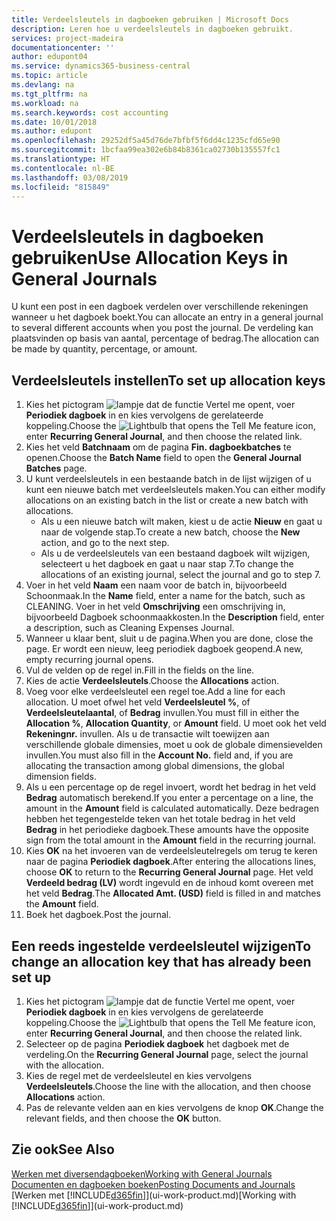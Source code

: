 ```yaml
---
title: Verdeelsleutels in dagboeken gebruiken | Microsoft Docs
description: Leren hoe u verdeelsleutels in dagboeken gebruikt.
services: project-madeira
documentationcenter: ''
author: edupont04
ms.service: dynamics365-business-central
ms.topic: article
ms.devlang: na
ms.tgt_pltfrm: na
ms.workload: na
ms.search.keywords: cost accounting
ms.date: 10/01/2018
ms.author: edupont
ms.openlocfilehash: 29252df5a45d76de7bfbf5f6dd4c1235cfd65e90
ms.sourcegitcommit: 1bcfaa99ea302e6b84b8361ca02730b135557fc1
ms.translationtype: HT
ms.contentlocale: nl-BE
ms.lasthandoff: 03/08/2019
ms.locfileid: "815849"
---
```

# <a name="use-allocation-keys-in-general-journals"></a><span data-ttu-id="5891c-103">Verdeelsleutels in dagboeken gebruiken</span><span class="sxs-lookup"><span data-stu-id="5891c-103">Use Allocation Keys in General Journals</span></span>
<span data-ttu-id="5891c-104">U kunt een post in een dagboek verdelen over verschillende rekeningen wanneer u het dagboek boekt.</span><span class="sxs-lookup"><span data-stu-id="5891c-104">You can allocate an entry in a general journal to several different accounts when you post the journal.</span></span> <span data-ttu-id="5891c-105">De verdeling kan plaatsvinden op basis van aantal, percentage of bedrag.</span><span class="sxs-lookup"><span data-stu-id="5891c-105">The allocation can be made by quantity, percentage, or amount.</span></span>

## <a name="to-set-up-allocation-keys"></a><span data-ttu-id="5891c-106">Verdeelsleutels instellen</span><span class="sxs-lookup"><span data-stu-id="5891c-106">To set up allocation keys</span></span>
1. <span data-ttu-id="5891c-107">Kies het pictogram ![lampje dat de functie Vertel me opent](media/ui-search/search_small.png "Vertel me wat u wilt doen"), voer **Periodiek dagboek** in en kies vervolgens de gerelateerde koppeling.</span><span class="sxs-lookup"><span data-stu-id="5891c-107">Choose the ![Lightbulb that opens the Tell Me feature](media/ui-search/search_small.png "Tell me what you want to do") icon, enter **Recurring General Journal**, and then choose the related link.</span></span>
2. <span data-ttu-id="5891c-108">Kies het veld **Batchnaam** om de pagina **Fin. dagboekbatches** te openen.</span><span class="sxs-lookup"><span data-stu-id="5891c-108">Choose the **Batch Name** field to open the **General Journal Batches** page.</span></span>
3. <span data-ttu-id="5891c-109">U kunt verdeelsleutels in een bestaande batch in de lijst wijzigen of u kunt een nieuwe batch met verdeelsleutels maken.</span><span class="sxs-lookup"><span data-stu-id="5891c-109">You can either modify allocations on an existing batch in the list or create a new batch with allocations.</span></span>
   * <span data-ttu-id="5891c-110">Als u een nieuwe batch wilt maken, kiest u de actie **Nieuw** en gaat u naar de volgende stap.</span><span class="sxs-lookup"><span data-stu-id="5891c-110">To create a new batch, choose the **New** action, and go to the next step.</span></span>
   * <span data-ttu-id="5891c-111">Als u de verdeelsleutels van een bestaand dagboek wilt wijzigen, selecteert u het dagboek en gaat u naar stap 7.</span><span class="sxs-lookup"><span data-stu-id="5891c-111">To change the allocations of an existing journal, select the journal and go to step 7.</span></span>    
4. <span data-ttu-id="5891c-112">Voer in het veld **Naam** een naam voor de batch in, bijvoorbeeld Schoonmaak.</span><span class="sxs-lookup"><span data-stu-id="5891c-112">In the **Name** field, enter a name for the batch, such as CLEANING.</span></span> <span data-ttu-id="5891c-113">Voer in het veld **Omschrijving** een omschrijving in, bijvoorbeeld Dagboek schoonmaakkosten.</span><span class="sxs-lookup"><span data-stu-id="5891c-113">In the **Description** field, enter a description, such as Cleaning Expenses Journal.</span></span>
5. <span data-ttu-id="5891c-114">Wanneer u klaar bent, sluit u de pagina.</span><span class="sxs-lookup"><span data-stu-id="5891c-114">When you are done, close the page.</span></span> <span data-ttu-id="5891c-115">Er wordt een nieuw, leeg periodiek dagboek geopend.</span><span class="sxs-lookup"><span data-stu-id="5891c-115">A new, empty recurring journal opens.</span></span>
6. <span data-ttu-id="5891c-116">Vul de velden op de regel in.</span><span class="sxs-lookup"><span data-stu-id="5891c-116">Fill in the fields on the line.</span></span>
7. <span data-ttu-id="5891c-117">Kies de actie **Verdeelsleutels**.</span><span class="sxs-lookup"><span data-stu-id="5891c-117">Choose the **Allocations** action.</span></span>
8. <span data-ttu-id="5891c-118">Voeg voor elke verdeelsleutel een regel toe.</span><span class="sxs-lookup"><span data-stu-id="5891c-118">Add a line for each allocation.</span></span> <span data-ttu-id="5891c-119">U moet ofwel het veld **Verdeelsleutel %**, of **Verdeelsleutelaantal**, of **Bedrag** invullen.</span><span class="sxs-lookup"><span data-stu-id="5891c-119">You must fill in either the **Allocation %**, **Allocation Quantity**, or **Amount** field.</span></span> <span data-ttu-id="5891c-120">U moet ook het veld **Rekeningnr.** invullen. Als u de transactie wilt toewijzen aan verschillende globale dimensies, moet u ook de globale dimensievelden invullen.</span><span class="sxs-lookup"><span data-stu-id="5891c-120">You must also fill in the **Account No.** field and, if you are allocating the transaction among global dimensions, the global dimension fields.</span></span>
9. <span data-ttu-id="5891c-121">Als u een percentage op de regel invoert, wordt het bedrag in het veld **Bedrag** automatisch berekend.</span><span class="sxs-lookup"><span data-stu-id="5891c-121">If you enter a percentage on a line, the amount in the **Amount** field is calculated automatically.</span></span> <span data-ttu-id="5891c-122">Deze bedragen hebben het tegengestelde teken van het totale bedrag in het veld **Bedrag** in het periodieke dagboek.</span><span class="sxs-lookup"><span data-stu-id="5891c-122">These amounts have the opposite sign from the total amount in the **Amount** field in the recurring journal.</span></span>
10. <span data-ttu-id="5891c-123">Kies **OK** na het invoeren van de verdeelsleutelregels om terug te keren naar de pagina **Periodiek dagboek**.</span><span class="sxs-lookup"><span data-stu-id="5891c-123">After entering the allocations lines, choose **OK** to return to the **Recurring General Journal** page.</span></span> <span data-ttu-id="5891c-124">Het veld **Verdeeld bedrag (LV)** wordt ingevuld en de inhoud komt overeen met het veld **Bedrag**.</span><span class="sxs-lookup"><span data-stu-id="5891c-124">The **Allocated Amt. (USD)** field is filled in and matches the **Amount** field.</span></span>
11. <span data-ttu-id="5891c-125">Boek het dagboek.</span><span class="sxs-lookup"><span data-stu-id="5891c-125">Post the journal.</span></span>

## <a name="to-change-an-allocation-key-that-has-already-been-set-up"></a><span data-ttu-id="5891c-126">Een reeds ingestelde verdeelsleutel wijzigen</span><span class="sxs-lookup"><span data-stu-id="5891c-126">To change an allocation key that has already been set up</span></span>
1. <span data-ttu-id="5891c-127">Kies het pictogram ![lampje dat de functie Vertel me opent](media/ui-search/search_small.png "Vertel me wat u wilt doen"), voer **Periodiek dagboek** in en kies vervolgens de gerelateerde koppeling.</span><span class="sxs-lookup"><span data-stu-id="5891c-127">Choose the ![Lightbulb that opens the Tell Me feature](media/ui-search/search_small.png "Tell me what you want to do") icon, enter **Recurring General Journal**, and then choose the related link.</span></span>
2. <span data-ttu-id="5891c-128">Selecteer op de pagina **Periodiek dagboek** het dagboek met de verdeling.</span><span class="sxs-lookup"><span data-stu-id="5891c-128">On the **Recurring General Journal** page, select the journal with the allocation.</span></span>
3. <span data-ttu-id="5891c-129">Kies de regel met de verdeelsleutel en kies vervolgens **Verdeelsleutels**.</span><span class="sxs-lookup"><span data-stu-id="5891c-129">Choose the line with the allocation, and then choose **Allocations** action.</span></span>
4. <span data-ttu-id="5891c-130">Pas de relevante velden aan en kies vervolgens de knop **OK**.</span><span class="sxs-lookup"><span data-stu-id="5891c-130">Change the relevant fields, and then choose the **OK** button.</span></span>

## <a name="see-also"></a><span data-ttu-id="5891c-131">Zie ook</span><span class="sxs-lookup"><span data-stu-id="5891c-131">See Also</span></span>
[<span data-ttu-id="5891c-132">Werken met diversendagboeken</span><span class="sxs-lookup"><span data-stu-id="5891c-132">Working with General Journals</span></span>](ui-work-general-journals.md)  
[<span data-ttu-id="5891c-133">Documenten en dagboeken boeken</span><span class="sxs-lookup"><span data-stu-id="5891c-133">Posting Documents and Journals</span></span>](ui-post-documents-journals.md)  
<span data-ttu-id="5891c-134">[Werken met [!INCLUDE[d365fin](includes/d365fin_md.md)]](ui-work-product.md)</span><span class="sxs-lookup"><span data-stu-id="5891c-134">[Working with [!INCLUDE[d365fin](includes/d365fin_md.md)]](ui-work-product.md)</span></span>
